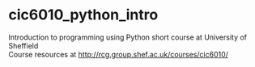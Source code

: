 # cic6010_python_intro
Introduction to programming using Python short course at University of Sheffield\
Course resources at http://rcg.group.shef.ac.uk/courses/cic6010/
